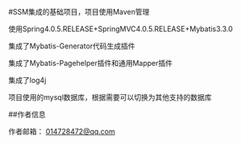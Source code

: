 #SSM集成的基础项目，项目使用Maven管理

使用Spring4.0.5.RELEASE+SpringMVC4.0.5.RELEASE+Mybatis3.3.0

集成了Mybatis-Generator代码生成插件

集成了Mybatis-Pagehelper插件和通用Mapper插件

集成了log4j

项目使用的mysql数据库，根据需要可以切换为其他支持的数据库


##作者信息

作者邮箱： 014728472@qq.com